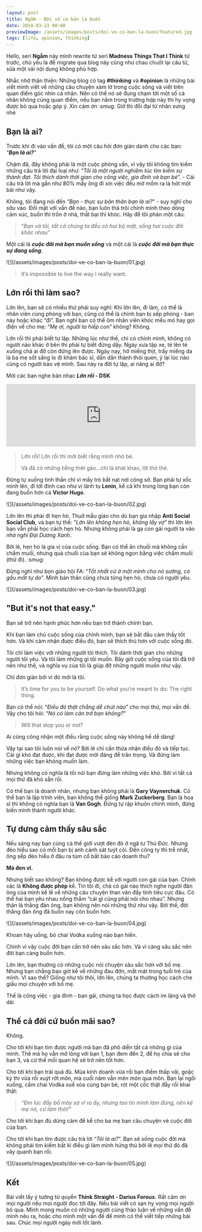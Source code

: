 ```yaml
---
layout: post
title: Ngẫm - Đời về cơ bản là buồn
date: 2018-03-23 00:00
previewImage: /assets/images/posts/doi-ve-co-ban-la-buon/featured.jpg
tags: [life, opinion, thinking]
---
```


Hello, seri **Ngẫm** này mình rewrite từ seri **Madness Things That I Think** từ trước, chủ yếu là để migrate qua blog này cũng như chau chuốt lại câu từ, sửa một vài nội dung không phù hợp.

Nhắc nhở thân thiện: Những blog có tag  **#thinking** và **#opinion** là những bài viết mình viết về những câu chuyện xàm lờ trong cuộc sống và viết trên quan điểm góc nhìn cá nhân. Nên có thể nó sẽ đụng chạm tới một số cá nhân không cùng quan điểm, nếu bạn nằm trong trường hợp này thì hy vọng được bỏ qua hoặc góp ý. Xin cảm ơn :smug: Giờ thì đổi đại từ nhân xưng nhé

## Bạn là ai?

Trước khi đi vào vấn đề, tôi có một câu hỏi đơn giản dành cho các bạn: *"**Bạn là ai?**"*

Chậm đã, đây không phải là một cuộc phỏng vấn, vì vậy tôi không tìm kiếm những câu trả lời đại loại như: “*Tôi là một người nghiêm túc tìm kiếm sự thành đạt. Tôi thích dành thời gian cho công việc, gia đình và bạn bè*”. - Cái câu trả lời mà gần như 80% mấy ông đi xin việc đều mở mồm ra là hót một bài như vậy.

Không, tôi đang nói đến “*Bạn - thực sự bản thân bạn là ai?*” - suy nghĩ cho *sâu* vào.
Đối mặt với vấn đề nào, bạn luôn thả trôi chính mình theo dòng cảm xúc, buồn thì trốn ở nhà, thất bại thì khóc. Hãy để tôi phán một câu:

> “*Bạn và tôi, tất cả chúng ta đều có hai bộ mặt, sống hai cuộc đời khác nhau*”

Một cái là ***cuộc đời mà bạn muốn sống*** và một cái là ***cuộc đời mà bạn thực sự đang sống***.

<div class="center" markdown="1">
![](/assets/images/posts/doi-ve-co-ban-la-buon/01.jpg)
</div>

> It’s impossible to live the way I really want.

## Lớn rồi thì làm sao?

Lớn lên, bạn sẽ có nhiều thứ phải suy nghĩ: Khi lớn lên, đi làm, có thể là nhân viên cùng phòng với bạn, cũng có thể là chính bạn bị sếp phòng - ban này hoặc khác “đì”. Bạn nghĩ bạn có thể ôm nhân viên khóc mếu mó hay gọi điện về cho mẹ: “*Mẹ ơi, người ta hiếp con*” không?
Không.

Lớn rồi thì phải biết tự lập. Những lúc như thế, chỉ có chính mình, không có người nào khác ở bên thì phải tự biết đứng dậy. Ngày xưa tập xe, té lên té xuống chả ai đỡ còn đứng lên được. Ngày nay, hở miếng thịt, trầy miếng da là ba mẹ sốt sắng lo đi khám bác sĩ, dần dần thành thói quen, ỷ lại lúc nào cũng có người bảo vệ mình. Sau này ra đời tự lập, ai nâng ai đỡ?

Mời các bạn nghe bản nhạc ***Lớn rồi* - DSK**

<iframe width="100%" height="166" scrolling="no" frameborder="no" allow="autoplay" src="https://w.soundcloud.com/player/?url=https%3A//api.soundcloud.com/tracks/283576041&color=%23ff5500&auto_play=false&hide_related=false&show_comments=true&show_user=true&show_reposts=false&show_teaser=true"></iframe>

> Lớn rồi! Lớn rồi thì mới biết rằng mình nhỏ bé.
>
> Và đã có những tiếng thét gào...chỉ là khát khao, lời thỏ thẻ.

Đừng tự xuống tinh thần chỉ vì mấy trò bắt nạt nơi công sở. Bạn phải tự xốc mình lên, đi tới đỉnh cao như vị lãnh tụ **Lenin**, kể cả khi trong lòng bạn còn đang buồn hơn cả **Victor Hugo**.

<div class="center" markdown="1">
![](/assets/images/posts/doi-ve-co-ban-la-buon/02.jpg)
</div>

Lớn lên thì phải đi hẹn hò. Thuở mẫu giáo cho dù bạn gia nhập **Anti Social Social Club**, và bạn tự thề: “*Lớn lên không hẹn hò, không lấy vợ*” thì lớn lên bạn vẫn phải học cách hẹn hò. Nhưng không phải là gạ con gái người ta vào *nhà nghỉ Đại Dương Xanh*.

Bởi lẽ, hẹn hò là gia vị của cuộc sống. Bạn có thể ăn chuối mà không cần chấm muối, nhưng quả chuối của bạn sẽ không ngon bằng việc chấm muối (thử đi). :smug:

Đừng nghĩ như bọn giáo hội FA: “*Tốt nhất cứ ở một mình cho nó sướng, có gấu mất tự do*”. Mình bản thân cũng chưa từng hẹn hò, chưa có người yêu.

<div class="center" markdown="1">
![](/assets/images/posts/doi-ve-co-ban-la-buon/03.jpg)
</div>

## "But it's not that easy."

Bạn sẽ trở nên hạnh phúc hơn nếu bạn trở thành chính bạn.

Khi bạn làm chủ cuộc sống của chính mình, bạn sẽ bắt đầu cảm thấy tốt hơn. Và khi cảm nhận được điều đó, bạn sẽ thích thú hơn với cuộc sống đó.

Tôi chỉ làm việc với những người tôi thích. Tôi dành thời gian cho những người tôi yêu. Và tôi làm những gì tôi muốn. Bây giờ cuộc sống của tôi đã trở nên như thế, và nghĩa vụ của tôi là giúp đỡ những người muốn như vậy.

Chỉ đơn giản bởi vì đó mới là tôi.

> It’s time for you to be yourself. Do what you’re meant to do: The right thing.

Bạn có thể nói: “*Điều đó thật chẳng dễ chút nào*” cho mọi thứ, mọi vấn đề. Vậy cho tôi hỏi: “*Nó có làm cản trở bạn không?*”

> Will that stop you or not?

Ai cũng công nhận một điều rằng cuộc sống này không hề dễ dàng!

Vậy tại sao tôi luôn nói về nó? Bởi lẽ chỉ cần thừa nhận điều đó và tiếp tục. Cái gì khó đạt được, khi đạt được mới đáng để trân trọng. Và đừng làm những việc bạn không muốn làm.

Nhưng không có nghĩa là tôi nói bạn đừng làm những việc khó. Bởi vì tất cả mọi thứ đã khó sẵn rồi.

Có thể bạn là doanh nhân, nhưng bạn không phải là **Gary Vaynerchuk**. Có thể bạn là lập trình viên, bạn không thể giống **Mark Zuckerberg**. Bạn là họa sĩ thì không có nghĩa bạn là **Van Gogh**. Đừng tự rập khuôn chính mình, đừng biến mình thành người khác.

## Tự dưng cảm thấy sâu sắc

Nếu sáng nay bạn cùng cả thế giới vượt đèn đỏ ở ngã tư Thủ Đức. Nhưng đéo hiểu sao có mỗi bạn bị anh cảnh sát tuýt còi. Đến công ty thì trễ nhất, ông sếp đéo hiểu ở đâu ra túm cổ bắt báo cáo doanh thu?

**Má đen vl.**

Nhưng biết sao không? Bạn không được kể với người con gái của bạn. Chính xác là **Không được phép** kể. Tin tôi đi, chả cô gái nào thích nghe người đàn ông của mình kể lể về những câu chuyện than vãn đầy tính tiêu cực đâu. Có thể hai bạn yêu nhau nồng thắm “cái gì cũng phải nói cho nhau”. Nhưng thân là thằng đàn ông, bạn không nên nói những thứ như vậy. Bởi thế, đời thằng đàn ông đã buồn nay còn buồn hơn.

<div class="center" markdown="1">
![](/assets/images/posts/doi-ve-co-ban-la-buon/04.jpg)
</div>

Khoan hãy uống, bỏ chai Vodka xuống nào bạn hiền.

Chính vì vậy cuộc đời bạn cần trở nên sâu sắc hơn. Và vì càng sâu sắc nên đời bạn càng buồn hơn.

Lớn lên, bạn thường có những cuộc nói chuyện sâu sắc hơn với bố mẹ. Nhưng bạn chẳng bao giờ kể về những đau đớn, mất mát trong tuổi trẻ của mình. Vì sao thế? Giống như tôi thôi, lớn lên, chúng ta thường học cách che giấu mọi chuyện với bố mẹ.

Thế là công việc - gia đình - bạn gái, chúng ta học được cách im lặng và thở dài

## Thế cả đời cứ buồn mãi sao?

Không.

Cho tới khi bạn tìm được người mà bạn đã phô diễn tất cả những gì của mình. Thế mà họ vẫn mở lòng với bạn 1, bạn đem đến 2, để họ chia sẻ cho bạn 3, và cứ thế mối quan hệ sẽ trở nên tốt hơn.

Cho tới khi bạn trải quá đủ. Mùa kinh doanh vừa rồi bạn điểm thấp vãi, goặc kỳ thi vừa rồi xuýt rớt môn, mà cuối năm vẫn mén món qua môn. Bạn lại ngồi xuống, cầm chai Vodka xuề xòa cùng bạn bè, rót một cốc thật đẫy rồi khai thật:

> *“Đm lúc đấy bố mày sợ vl ra ấy, nhưng tao tin mình làm đúng, nên kệ mẹ nó, cứ làm thôi!”*

Cho tới khi bạn đủ dũng cảm để kể cho ba mẹ bạn câu chuyện vè cuộc đời của bạn.

Cho tới khi bạn tìm được câu trả lời “*Tôi là ai?*”. Bạn sẽ sống cuộc đời mà không phải tìm kiếm bất kì điều gì làm mình hứng thú bởi lẽ mọi thứ đó đã vây quanh bạn rồi.

<div class="center" markdown="1">
![](/assets/images/posts/doi-ve-co-ban-la-buon/05.jpg)
</div>

## Kết

Bài viết lấy ý tưởng từ quyển **Think Straight - Darius Foroux.**
Rất cảm ơn mọi người nếu mọi người đọc tới đây. Nếu bài viết có sạn hy vọng mọi người bỏ qua. Mình mong muốn có những người cùng thảo luận về những vấn đề mình nêu ra, hoặc cho mình một vấn đề để mình có thể viết tiếp những bài sau. Chúc mọi người ngày mới tốt lành.
